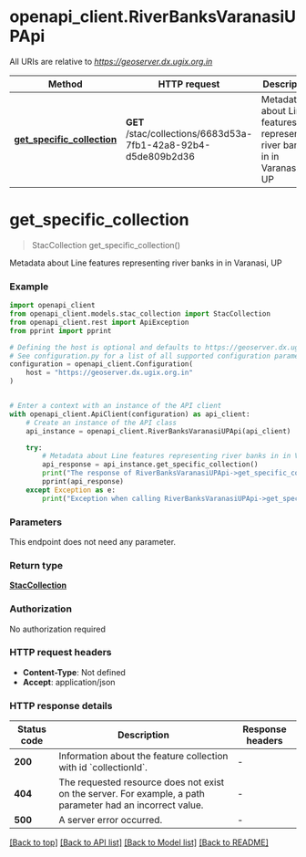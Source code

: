 # openapi_client.RiverBanksVaranasiUPApi

All URIs are relative to *https://geoserver.dx.ugix.org.in*

Method | HTTP request | Description
------------- | ------------- | -------------
[**get_specific_collection**](RiverBanksVaranasiUPApi.md#get_specific_collection) | **GET** /stac/collections/6683d53a-7fb1-42a8-92b4-d5de809b2d36 | Metadata about Line features representing river banks in in Varanasi, UP


# **get_specific_collection**
> StacCollection get_specific_collection()

Metadata about Line features representing river banks in in Varanasi, UP

### Example


```python
import openapi_client
from openapi_client.models.stac_collection import StacCollection
from openapi_client.rest import ApiException
from pprint import pprint

# Defining the host is optional and defaults to https://geoserver.dx.ugix.org.in
# See configuration.py for a list of all supported configuration parameters.
configuration = openapi_client.Configuration(
    host = "https://geoserver.dx.ugix.org.in"
)


# Enter a context with an instance of the API client
with openapi_client.ApiClient(configuration) as api_client:
    # Create an instance of the API class
    api_instance = openapi_client.RiverBanksVaranasiUPApi(api_client)

    try:
        # Metadata about Line features representing river banks in in Varanasi, UP
        api_response = api_instance.get_specific_collection()
        print("The response of RiverBanksVaranasiUPApi->get_specific_collection:\n")
        pprint(api_response)
    except Exception as e:
        print("Exception when calling RiverBanksVaranasiUPApi->get_specific_collection: %s\n" % e)
```



### Parameters

This endpoint does not need any parameter.

### Return type

[**StacCollection**](StacCollection.md)

### Authorization

No authorization required

### HTTP request headers

 - **Content-Type**: Not defined
 - **Accept**: application/json

### HTTP response details

| Status code | Description | Response headers |
|-------------|-------------|------------------|
**200** | Information about the feature collection with id &#x60;collectionId&#x60;. |  -  |
**404** | The requested resource does not exist on the server. For example, a path parameter had an incorrect value. |  -  |
**500** | A server error occurred. |  -  |

[[Back to top]](#) [[Back to API list]](../README.md#documentation-for-api-endpoints) [[Back to Model list]](../README.md#documentation-for-models) [[Back to README]](../README.md)

